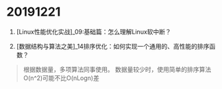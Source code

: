 # 20191221

1. [Linux性能优化实战]_09:基础篇：怎么理解Linux软中断？


2. [数据结构与算法之美]_14排序优化：如何实现一个通用的、高性能的排序函数？
  
  > 根据数据量，多项算法同事使用。 数据量较少时，使用简单的排序算法O(n^2)可能不比O(nLogn)差

